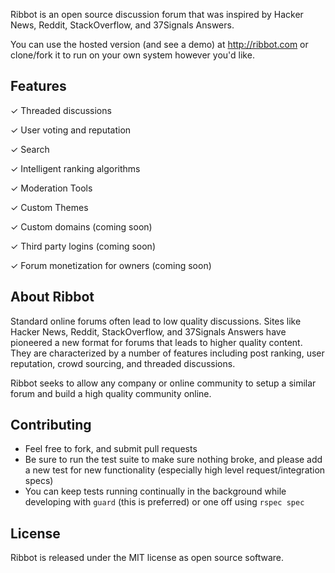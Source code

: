 Ribbot is an open source discussion forum that was inspired by Hacker News, Reddit, StackOverflow, and 37Signals Answers.

You can use the hosted version (and see a demo) at http://ribbot.com or clone/fork it to run on your own system however you'd like.

## Features

&#x2713; Threaded discussions

&#x2713; User voting and reputation

&#x2713; Search

&#x2713; Intelligent ranking algorithms

&#x2713; Moderation Tools

&#x2713; Custom Themes

&#x2713; Custom domains (coming soon)

&#x2713; Third party logins (coming soon)

&#x2713; Forum monetization for owners (coming soon)

## About Ribbot

Standard online forums often lead to low quality discussions. Sites like Hacker News, Reddit, StackOverflow, and 37Signals Answers have pioneered a new format for forums that leads to higher quality content. They are characterized by a number of features including post ranking, user reputation, crowd sourcing, and threaded discussions.

Ribbot seeks to allow any company or online community to setup a similar forum and build a high quality community online.

## Contributing

* Feel free to fork, and submit pull requests
* Be sure to run the test suite to make sure nothing broke, and please add a new test for new functionality (especially high level request/integration specs)
* You can keep tests running continually in the background while developing with `guard` (this is preferred) or one off using `rspec spec`

## License

Ribbot is released under the MIT license as open source software.